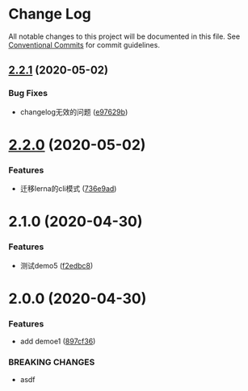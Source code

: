 # Change Log

All notable changes to this project will be documented in this file.
See [Conventional Commits](https://conventionalcommits.org) for commit guidelines.

## [2.2.1](https://github.com/rmchen-12/mono-registry/compare/@aclink/demo5@2.2.0...@aclink/demo5@2.2.1) (2020-05-02)


### Bug Fixes

* changelog无效的问题 ([e97629b](https://github.com/rmchen-12/mono-registry/commit/e97629b9e80d30367850759ac10d0a3c35e80578))





# [2.2.0](https://github.com/rmchen-12/mono-registry/compare/@aclink/demo5@2.1.0...@aclink/demo5@2.2.0) (2020-05-02)


### Features

* 迁移lerna的cli模式 ([736e9ad](https://github.com/rmchen-12/mono-registry/commit/736e9ad9062b317dab041e22310e69726f115015))





# 2.1.0 (2020-04-30)


### Features

* 测试demo5 ([f2edbc8](https://github.com/rmchen-12/mono-registry/commit/f2edbc82aab74ba3ddb20ae6d75a3be5fdcafcd8))





# 2.0.0 (2020-04-30)

### Features

-   add demoe1 ([897cf36](https://github.com/rmchen-12/mono-registry/commit/897cf362581362feecc09faf927ec896cd3e6aed))

### BREAKING CHANGES

-   asdf

